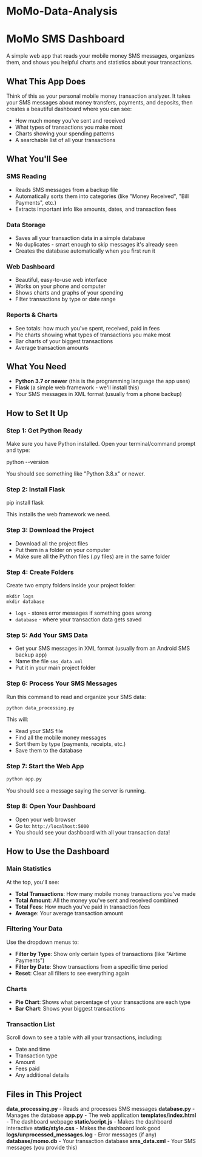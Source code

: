 # MoMo-Data-Analysis
# MoMo SMS Dashboard

A simple web app that reads your mobile money SMS messages, organizes them, and shows you helpful charts and statistics about your transactions.

## What This App Does

Think of this as your personal mobile money transaction analyzer. It takes your SMS messages about money transfers, payments, and deposits, then creates a beautiful dashboard where you can see:

- How much money you've sent and received
- What types of transactions you make most
- Charts showing your spending patterns
- A searchable list of all your transactions

## What You'll See

### SMS Reading
- Reads SMS messages from a backup file
- Automatically sorts them into categories (like "Money Received", "Bill Payments", etc.)
- Extracts important info like amounts, dates, and transaction fees

###  Data Storage
- Saves all your transaction data in a simple database
- No duplicates - smart enough to skip messages it's already seen
- Creates the database automatically when you first run it

### Web Dashboard
- Beautiful, easy-to-use web interface
- Works on your phone and computer
- Shows charts and graphs of your spending
- Filter transactions by type or date range

### Reports & Charts
- See totals: how much you've spent, received, paid in fees
- Pie charts showing what types of transactions you make most
- Bar charts of your biggest transactions
- Average transaction amounts

## What You Need

- **Python 3.7 or newer** (this is the programming language the app uses)
- **Flask** (a simple web framework - we'll install this)
- Your SMS messages in XML format (usually from a phone backup)

## How to Set It Up

### Step 1: Get Python Ready
Make sure you have Python installed. Open your terminal/command prompt and type:

python --version

You should see something like "Python 3.8.x" or newer.

### Step 2: Install Flask

pip install flask

This installs the web framework we need.

### Step 3: Download the Project
- Download all the project files
- Put them in a folder on your computer
- Make sure all the Python files (.py files) are in the same folder

### Step 4: Create Folders
Create two empty folders inside your project folder:
```
mkdir logs
mkdir database
```
- `logs` - stores error messages if something goes wrong
- `database` - where your transaction data gets saved

### Step 5: Add Your SMS Data
- Get your SMS messages in XML format (usually from an Android SMS backup app)
- Name the file `sms_data.xml`
- Put it in your main project folder

### Step 6: Process Your SMS Messages
Run this command to read and organize your SMS data:
```bash
python data_processing.py
```
This will:
- Read your SMS file
- Find all the mobile money messages
- Sort them by type (payments, receipts, etc.)
- Save them to the database

### Step 7: Start the Web App
```bash
python app.py
```
You should see a message saying the server is running.

### Step 8: Open Your Dashboard
- Open your web browser
- Go to: `http://localhost:5000`
- You should see your dashboard with all your transaction data!

## How to Use the Dashboard

### Main Statistics
At the top, you'll see:
- **Total Transactions**: How many mobile money transactions you've made
- **Total Amount**: All the money you've sent and received combined
- **Total Fees**: How much you've paid in transaction fees
- **Average**: Your average transaction amount

### Filtering Your Data
Use the dropdown menus to:
- **Filter by Type**: Show only certain types of transactions (like "Airtime Payments")
- **Filter by Date**: Show transactions from a specific time period
- **Reset**: Clear all filters to see everything again

### Charts
- **Pie Chart**: Shows what percentage of your transactions are each type
- **Bar Chart**: Shows your biggest transactions

### Transaction List
Scroll down to see a table with all your transactions, including:
- Date and time
- Transaction type
- Amount
- Fees paid
- Any additional details

## Files in This Project

**data_processing.py** - Reads and processes SMS messages
**database.py** - Manages the database
**app.py** - The web application
**templates/index.html** - The dashboard webpage
**static/script.js** - Makes the dashboard interactive
**static/style.css** - Makes the dashboard look good
**logs/unprocessed_messages.log** - Error messages (if any)
**database/momo.db** - Your transaction database
**sms_data.xml** - Your SMS messages (you provide this)
